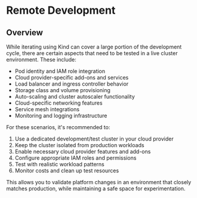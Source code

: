 # Remote Development

## Overview

While iterating using Kind can cover a large portion of the development cycle, there are certain aspects that need to be tested in a live cluster environment. These include:

- Pod identity and IAM role integration
- Cloud provider-specific add-ons and services
- Load balancer and ingress controller behavior
- Storage class and volume provisioning
- Auto-scaling and cluster autoscaler functionality
- Cloud-specific networking features
- Service mesh integrations
- Monitoring and logging infrastructure

For these scenarios, it's recommended to:

1. Use a dedicated development/test cluster in your cloud provider
2. Keep the cluster isolated from production workloads
3. Enable necessary cloud provider features and add-ons
4. Configure appropriate IAM roles and permissions
5. Test with realistic workload patterns
6. Monitor costs and clean up test resources

This allows you to validate platform changes in an environment that closely matches production, while maintaining a safe space for experimentation.
